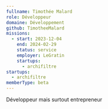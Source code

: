 ```yaml
---
fullname: Timothée Malard
role: Développeur
domaine: Développement
github: TimotheeMalard
missions:
  - start: 2023-12-04
    end: 2024-02-29
    status: service
    employer: LeGratin
    startups:
      - archifiltre
startups:
  - archifiltre
memberType: beta
---
```

Développeur mais surtout entrepreneur